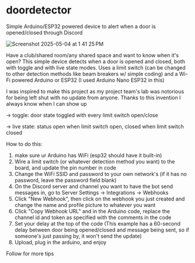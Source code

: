 # doordetector
Simple Arduino/ESP32 powered device to alert when a door is opened/closed through Discord

![Screenshot 2025-05-04 at 1 41 25 PM](https://github.com/user-attachments/assets/a3234485-bd1f-4a3c-9957-ef81ef98077c)

Have a club/shared room/any shared space and want to know when it's open? This simple device detects when a door is opened and closed, both with toggle and with live state modes.
Uses a limit switch (can be changed to other detection methods like beam breakers w/ simple coding) and a Wi-Fi powered Arduino or ESP32 (I used Arduino Nano ESP32 in this)

I was inspired to make this project as my project team's lab was notorious for being left shut with no update from anyone. Thanks to this invention I always know when I can show up

-> toggle: door state toggled with every limit switch open/close

-> live state: status open when limit switch open, closed when limit switch closed

How to do this:

1. make sure ur Arduino has WiFi (esp32 should have it built-in)
2. Wire a limit switch (or whatever detection method you want) to the board, and update the pin number in code
3. Change the WiFi SSID and password to your own network's (if it has no password, leave the password field blank)
4. On the Discord server and channel you want to have the bot send messages in, go to Server Settings -> Integrations -> Webhooks
5. Click "New Webhook", then click on the webhook you just created and change the name and profile picture to whatever you want
6. Click "Copy Webhook URL" and in the Arduino code, replace the channel id and token as specified with the comments in the code
7. Set your delay at the top of the code (This example has a 60-second delay between door being opened/closed and message being sent, so if someone's just passing by, it won't send the update)
8. Upload, plug in the arduino, and enjoy

Follow for more tips
